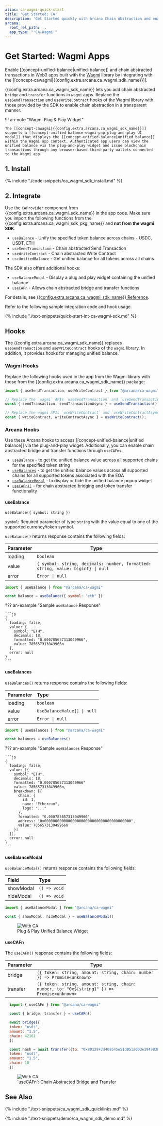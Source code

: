 ```yaml
---
alias: ca-wagmi-quick-start
title: 'Get Started: CA'
description: 'Get Started quickly with Arcana Chain Abstraction and enable unified balance for users in Wagmi apps. Learn how to integrate Arcana CA Wagmi SDK.'
arcana:
  root_rel_path: ..
  app_type: "'CA-Wagmi'"
---
```


# Get Started: Wagmi Apps

Enable [[concept-unified-balance|unified-balance]] and chain abstracted transactions in Web3 apps built with the [Wagmi](https://wagmi.sh/) library by integrating with the [[concept-cawagmi|{{config.extra.arcana.ca_wagmi_sdk_name}}]]. 

{{config.extra.arcana.ca_wagmi_sdk_name}} lets you add chain abstracted `bridge` and `transfer` functions in `wagmi` apps. Replace the `useSendTransaction` and `useWriteContract` hooks of the Wagmi library with those provided by the SDK to enable chain abstraction in a transparent manner.

!!! an-note "Wagmi Plug & Play Widget"

    The [[concept-cawagmi|{{config.extra.arcana.ca_wagmi_sdk_name}}]] supports a [[concept-unified-balance-wagmi-pnp|plug-and-play UI modal]] that displays the [[concept-unified-balance|unified balance]] within the Wagmi app context. Authenticated app users can view the unified balance via the plug-and-play widget and issue blockchain transactions through any browser-based third-party wallets connected to the Wagmi app.

## 1. Install

{% include "./code-snippets/ca_wagmi_sdk_install.md" %}

## 2. Integrate

Use the `CAProvider` component from {{config.extra.arcana.ca_wagmi_sdk_name}} in the app code. Make sure you import the following functions from the {{config.extra.arcana.ca_wagmi_sdk_pkg_name}} and **not from the wagmi SDK**.

* `useBalance`  - Unify the specified token balance across chains - USDC, USDT, ETH
* `useSendTransaction` - Chain abstracted Send Transaction
* `useWriteContract` - Chain abstracted Write Contract
* `useUnifiedBalance` - Get unified balance for all tokens across all chains

The SDK also offers additional hooks: 

* `useBalanceModal`  - Display a plug and play widget containing the unified balance
* `useCAFn` - Allows chain abstracted bridge and transfer functions

For details, see [{{config.extra.arcana.ca_wagmi_sdk_name}} Reference]({{config.extra.arcana.ca_wagmi_sdk_ref_url}}).

Refer to the following sample integration code and hook usage.

{% include "./text-snippets/quick-start-int-ca-wagmi-sdk.md" %}

## Hooks

The {{config.extra.arcana.ca_wagmi_sdk_name}} replaces `useSendTranaction` and `useWriteContract` hooks of the `wagmi` library. In addition, it provides hooks for managing unified balance.

### Wagmi Hooks

Replace the following hooks used in the app from the Wagmi library with those from the {{config.extra.arcana.ca_wagmi_sdk_name}} package:

```js
import { useSendTransaction, useWriteContract } from "@arcana/ca-wagmi";

// Replace the `wagmi` APIs `useSendTransaction` and `useSendTransactionAsync`
const { sendTransaction, sendTransactionAsync } = useSendTransaction(); 

// Replace the wagmi APIs `useWriteContract` and `useWriteContractAsync`
const { writeContract, writeContractAsync } = useWriteContract(); 
```

### Arcana Hooks

Use these Arcana hooks to access [[concept-unified-balance|unified balance]] via the plug-and-play widget. Additionally, you can enable chain abstracted bridge and transfer functions through `useCAFns`.

* [`useBalance`](#usebalance) - to get the unified balance value across all supported chains for the specified token string 
* [`useBalances`](#usebalances) - to get the unified balance values across all supported chains for all supported tokens associated with the EOA
* [`useBalanceModal`](#usebalancemodal) - to display or hide the unified balance popup widget
* [`useCAFn()`](#usecafn)  - for chain abstracted bridging and token transfer functionality

#### useBalance

`useBalance({ symbol: string })`

`symbol`: Required parameter of type `string` with the value equal to one of the supported currency/token symbol.

`useBalance()` returns response contains the following fields:

| Parameter   | Type             |
|-------------|------------------|
| loading     | `boolean`        |
| value       | `{ symbol: string, decimals: number, formatted: string, value: bigint} \| null` |
| error       | `Error \| null`  |

```js
import { useBalance } from "@arcana/ca-wagmi"

const balance = useBalance({ symbol: "eth" })
```

??? an-example "Sample `useBalance` Response"

    ```js
    {
      loading: false,
      value: {
        symbol: "ETH",
        decimals: 18,
        formatted: "0.000785657313049966",
        value: 785657313049966n
      },
      error: null
    }
    ```

#### useBalances

`useBalances()` returns response contains the following fields:

| Parameter | Type |
| :-------- | :--- |
| loading   | `boolean` |
| value     | `UseBalanceValue[] \| null` |
| error     | `Error \| null` |

```js
import { useBalances } from "@arcana/ca-wagmi"

const balances = useBalances()
```
??? an-example "Sample `useBalances` Response"

    ```js
    {
      loading: false,
      value: [{
        symbol: "ETH",
        decimals: 18,
        formatted: "0.000785657313049966"
        value: 785657313049966n,
        breakdown: [{
          chain: {
            id: 1,
            name: "Ethereum",
            logo: "..."
          },
          formatted: "0.000785657313049966",
          address: "0x0000000000000000000000000000000000000000",
          value: 785657313049966n
        }]
      }],
      error: null
    } 
    ```

#### useBalanceModal

`useBalanceModal()` returns response contains the following fields:

| Field | Type |
| :---- | :--- |
| showModal | `() => void` |
| hideModal | `() => void` |

```js
import { useBalanceModal } from "@arcana/ca-wagmi"

const { showModal, hideModal } = useBalanceModal()
```

<figure markdown="span">
  <img class="an-screenshots-noeffects width_50pc" alt="With CA" src="{{config.extra.arcana.img_dir}}/pnp_wagmi_unified_balance.{{config.extra.arcana.img_gif}}"/>
  <figcaption>Plug & Play Unified Balance Widget</figcaption>
</figure>

#### useCAFn

The `useCAFn()` response contains the following fields:

| Parameter   | Type             |
|-------------|-----------------------------------|
| bridge     | `({ token: string, amount: string, chain: number }) => Promise<unknown>` |
| transfer   | `({ token: string, amount: string, chain: number, to: "0x${string}" }) => Promise<unknown>` |

```js
  import { useCAFn } from "@arcana/ca-wagmi"

  const { bridge, transfer } = useCAFn()

  await bridge({
  token: "usdt",
  amount: "1.5",
  chain: 42161
  })

  const hash = await transfer({to: "0x80129F3d408545e51d051a6D3e194983EB7801e8",
  token: "usdt",
  amount: "1.5",
  chain: 10
  })
```

<figure markdown="span">
  <img class="width_85pc an-screenshots-noeffects width_50pc" alt="With CA" src="{{config.extra.arcana.img_dir}}/ca-sdk-example-bridge-transfer.{{config.extra.arcana.img_gif}}"/>
  <figcaption>`useCAFn`: Chain Abstracted Bridge and Transfer </figcaption>
</figure>

## See Also

{% include "./text-snippets/ca_wagmi_sdk_quicklinks.md" %}

{% include "./text-snippets/demo/ca_wagmi_sdk_demo.md" %}
